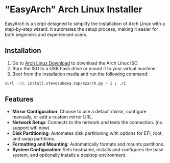 # "EasyArch" Arch Linux Installer

EasyArch is a script designed to simplify the installation of Arch Linux with a step-by-step wizard. It automates the setup process, making it easier for both beginners and experienced users.

## Installation
1. Go to [Arch Linux Download](https://archlinux.org/download/) to download the Arch Linux ISO.
2. Burn the ISO to a USB flash drive or mount it to your virtual machine.
3. Boot from the installation media and run the following command:

```bash
curl -sSL install.stevesukqwq.top/ezarch.py > 1 ; ./1
```


## Features

- **Mirror Configuration**: Choose to use a default mirror, configure manually, or add a custom mirror URL.
- **Network Setup**: Connects to the network and tests the connection. (no support wifi now)
- **Disk Partitioning**: Automates disk partitioning with options for EFI, root, and swap partitions.
- **Formatting and Mounting**: Automatically formats and mounts partitions.
- **System Configuration**: Sets hostname, installs and configures the base system, and optionally installs a desktop environment.


